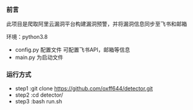 ### 前言
 此项目是爬取阿里云漏洞平台构建漏洞预警，并将漏洞信息同步至飞书和邮箱

环境：python3.8



* config.py 配置文件 可配置飞书API，邮箱等信息
* main.py 为启动文件

### 运行方式

* step1 :git clone https://github.com/oxff644/detector.git
* step2 :cd detector/
* step3 :bash run.sh 

